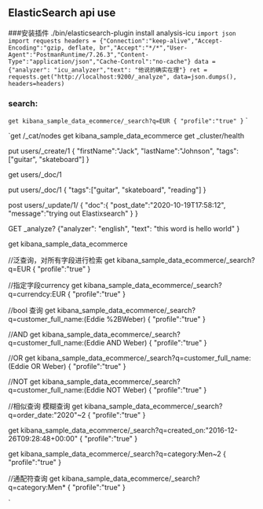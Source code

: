 ## ElasticSearch api use
###安装插件 ./bin/elasticsearch-plugin install analysis-icu
`
import json
import requests
headers = {"Connection":"keep-alive","Accept-Encoding":"gzip, deflate, br","Accept":"*/*","User-Agent":"PostmanRuntime/7.26.3","Content-Type":"application/json","Cache-Control":"no-cache"}
data = {"analyzer": "icu_analyzer","text": "他说的确实在理"}
ret = requests.get("http://localhost:9200/_analyze", data=json.dumps(), headers=headers)
`

### search:
 `get kibana_sample_data_ecommerce/_search?q=EUR
             {
               "profile":"true"
             }`
`

`get /_cat/nodes
 get kibana_sample_data_ecommerce
 get _cluster/health
 
 put users/_create/1
 {
 	"firstName":"Jack",
 	"lastName":"Johnson",
 	"tags":["guitar", "skateboard"]
 }
 
 get users/_doc/1
 
 put users/_doc/1
 {
 	"tags":["guitar", "skateboard", "reading"]
 }
 
 post users/_update/1/
 {
 	"doc":{
 	"post_date":"2020-10-19T17:58:12",
 	"message":"trying out Elastixsearch"
 	}
 }
 
 GET _analyze?
 {"analyzer": "english",
 "text": "this word is hello world"
 }
 
 
 
 get kibana_sample_data_ecommerce
 
 //泛查询，对所有字段进行检索
 get kibana_sample_data_ecommerce/_search?q=EUR
 {
   "profile":"true"
 }
 
 //指定字段currency
 get kibana_sample_data_ecommerce/_search?q=currendcy:EUR
 {
   "profile":"true"
 }
 
 //bool 查询
 get kibana_sample_data_ecommerce/_search?q=customer_full_name:(Eddie %2BWeber)
 {
   "profile":"true"
 }
 
 //AND
 get kibana_sample_data_ecommerce/_search?q=customer_full_name:(Eddie AND Weber)
 {
   "profile":"true"
 }
 
 //OR
 get kibana_sample_data_ecommerce/_search?q=customer_full_name:(Eddie OR Weber)
 {
   "profile":"true"
 }
 
 //NOT
 get kibana_sample_data_ecommerce/_search?q=customer_full_name:(Eddie NOT Weber)
 {
   "profile":"true"
 }
 
 //相似查询 模糊查询
 get kibana_sample_data_ecommerce/_search?q=order_date:"2020"~2
 {
   "profile":"true"
 }
 
 get kibana_sample_data_ecommerce/_search?q=created_on:"2016-12-26T09:28:48+00:00"
 {
   "profile":"true"
 }
 
 get kibana_sample_data_ecommerce/_search?q=category:Men~2
 {
   "profile":"true"
 }
 
 //通配符查询
 get kibana_sample_data_ecommerce/_search?q=category:Men*
 {
   "profile":"true"
 }
 
 

 
`